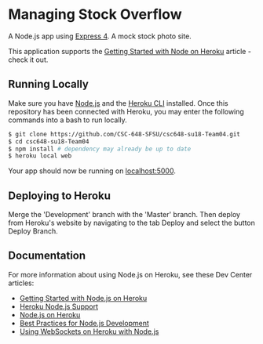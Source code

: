 # Managing Stock Overflow

A Node.js app using [Express 4](http://expressjs.com/). A mock stock photo site.

This application supports the [Getting Started with Node on Heroku](https://devcenter.heroku.com/articles/getting-started-with-nodejs) article - check it out.

## Running Locally

Make sure you have [Node.js](http://nodejs.org/) and the [Heroku CLI](https://cli.heroku.com/) installed. Once this repository has been connected with Heroku, you may enter the following commands into a bash to run locally.

```sh
$ git clone https://github.com/CSC-648-SFSU/csc648-su18-Team04.git
$ cd csc648-su18-Team04
$ npm install # dependency may already be up to date
$ heroku local web
```

Your app should now be running on [localhost:5000](http://localhost:5000/).

## Deploying to Heroku

Merge the 'Development' branch with the 'Master' branch. Then deploy from Heroku's website by navigating to the tab Deploy and select the button Deploy Branch.

## Documentation

For more information about using Node.js on Heroku, see these Dev Center articles:

- [Getting Started with Node.js on Heroku](https://devcenter.heroku.com/articles/getting-started-with-nodejs)
- [Heroku Node.js Support](https://devcenter.heroku.com/articles/nodejs-support)
- [Node.js on Heroku](https://devcenter.heroku.com/categories/nodejs)
- [Best Practices for Node.js Development](https://devcenter.heroku.com/articles/node-best-practices)
- [Using WebSockets on Heroku with Node.js](https://devcenter.heroku.com/articles/node-websockets)
